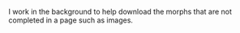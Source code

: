 I work in the background to help download the morphs that are not completed in a page such as images.
